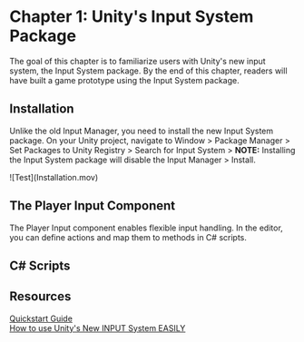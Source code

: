 # Chapter 1: Unity's Input System Package
<p>The goal of this chapter is to familiarize users with Unity's new input system, the Input System package. By the end of this chapter, readers will have built a game prototype using the Input System package.</p>

## Installation
<p>Unlike the old Input Manager, you need to install the new Input System package. On your Unity project, navigate to Window > Package Manager > Set Packages to Unity Registry > Search for Input System > <b>NOTE:</b> Installing the Input System package will disable the Input Manager > Install.</p>
![Test](Installation.mov)

## The Player Input Component
<p>The Player Input component enables flexible input handling. In the editor, you can define actions and map them to methods in C# scripts.</p>

## C# Scripts
<p></p>

## Resources
[Quickstart Guide](https://docs.unity3d.com/Packages/com.unity.inputsystem@1.13/manual/QuickStartGuide.html)<br>
[How to use Unity's New INPUT System EASILY](https://www.youtube.com/watch?v=HmXU4dZbaMw)
